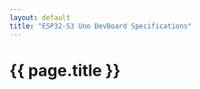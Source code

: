 ```yaml
---
layout: default
title: "ESP32-S3 Uno DevBoard Specifications"
---
```


{{ page.title }}
================
